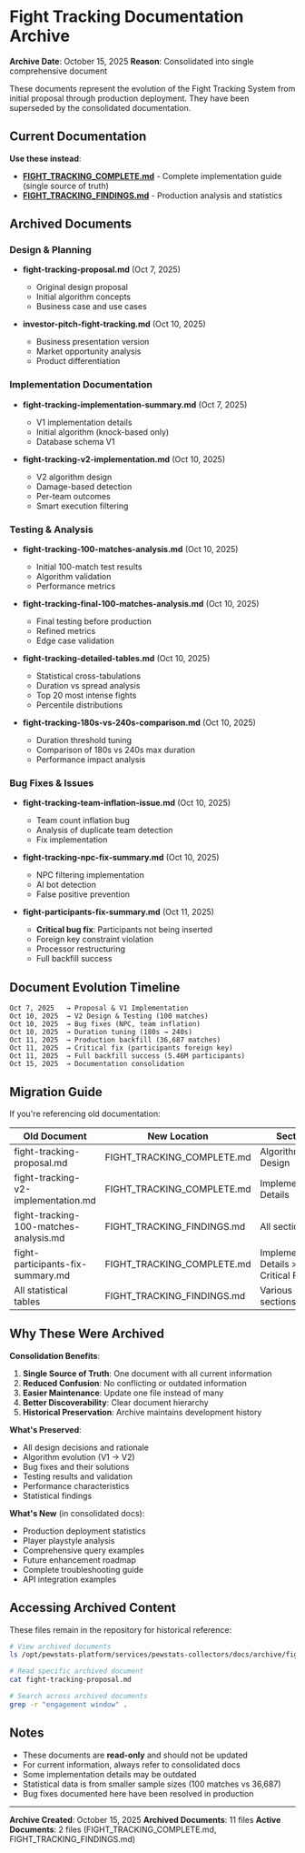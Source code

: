 # Fight Tracking Documentation Archive

**Archive Date**: October 15, 2025
**Reason**: Consolidated into single comprehensive document

These documents represent the evolution of the Fight Tracking System from initial proposal through production deployment. They have been superseded by the consolidated documentation.

## Current Documentation

**Use these instead**:
- **[FIGHT_TRACKING_COMPLETE.md](../../FIGHT_TRACKING_COMPLETE.md)** - Complete implementation guide (single source of truth)
- **[FIGHT_TRACKING_FINDINGS.md](../../FIGHT_TRACKING_FINDINGS.md)** - Production analysis and statistics

## Archived Documents

### Design & Planning
- **fight-tracking-proposal.md** (Oct 7, 2025)
  - Original design proposal
  - Initial algorithm concepts
  - Business case and use cases

- **investor-pitch-fight-tracking.md** (Oct 10, 2025)
  - Business presentation version
  - Market opportunity analysis
  - Product differentiation

### Implementation Documentation
- **fight-tracking-implementation-summary.md** (Oct 7, 2025)
  - V1 implementation details
  - Initial algorithm (knock-based only)
  - Database schema V1

- **fight-tracking-v2-implementation.md** (Oct 10, 2025)
  - V2 algorithm design
  - Damage-based detection
  - Per-team outcomes
  - Smart execution filtering

### Testing & Analysis
- **fight-tracking-100-matches-analysis.md** (Oct 10, 2025)
  - Initial 100-match test results
  - Algorithm validation
  - Performance metrics

- **fight-tracking-final-100-matches-analysis.md** (Oct 10, 2025)
  - Final testing before production
  - Refined metrics
  - Edge case validation

- **fight-tracking-detailed-tables.md** (Oct 10, 2025)
  - Statistical cross-tabulations
  - Duration vs spread analysis
  - Top 20 most intense fights
  - Percentile distributions

- **fight-tracking-180s-vs-240s-comparison.md** (Oct 10, 2025)
  - Duration threshold tuning
  - Comparison of 180s vs 240s max duration
  - Performance impact analysis

### Bug Fixes & Issues
- **fight-tracking-team-inflation-issue.md** (Oct 10, 2025)
  - Team count inflation bug
  - Analysis of duplicate team detection
  - Fix implementation

- **fight-tracking-npc-fix-summary.md** (Oct 10, 2025)
  - NPC filtering implementation
  - AI bot detection
  - False positive prevention

- **fight-participants-fix-summary.md** (Oct 11, 2025)
  - **Critical bug fix**: Participants not being inserted
  - Foreign key constraint violation
  - Processor restructuring
  - Full backfill success

## Document Evolution Timeline

```
Oct 7, 2025   → Proposal & V1 Implementation
Oct 10, 2025  → V2 Design & Testing (100 matches)
Oct 10, 2025  → Bug fixes (NPC, team inflation)
Oct 10, 2025  → Duration tuning (180s → 240s)
Oct 11, 2025  → Production backfill (36,687 matches)
Oct 11, 2025  → Critical fix (participants foreign key)
Oct 11, 2025  → Full backfill success (5.46M participants)
Oct 15, 2025  → Documentation consolidation
```

## Migration Guide

If you're referencing old documentation:

| Old Document | New Location | Section |
|-------------|--------------|---------|
| fight-tracking-proposal.md | FIGHT_TRACKING_COMPLETE.md | Algorithm Design |
| fight-tracking-v2-implementation.md | FIGHT_TRACKING_COMPLETE.md | Implementation Details |
| fight-tracking-100-matches-analysis.md | FIGHT_TRACKING_FINDINGS.md | All sections |
| fight-participants-fix-summary.md | FIGHT_TRACKING_COMPLETE.md | Implementation Details > Critical Fix |
| All statistical tables | FIGHT_TRACKING_FINDINGS.md | Various sections |

## Why These Were Archived

**Consolidation Benefits**:
1. **Single Source of Truth**: One document with all current information
2. **Reduced Confusion**: No conflicting or outdated information
3. **Easier Maintenance**: Update one file instead of many
4. **Better Discoverability**: Clear document hierarchy
5. **Historical Preservation**: Archive maintains development history

**What's Preserved**:
- All design decisions and rationale
- Algorithm evolution (V1 → V2)
- Bug fixes and their solutions
- Testing results and validation
- Performance characteristics
- Statistical findings

**What's New** (in consolidated docs):
- Production deployment statistics
- Player playstyle analysis
- Comprehensive query examples
- Future enhancement roadmap
- Complete troubleshooting guide
- API integration examples

## Accessing Archived Content

These files remain in the repository for historical reference:

```bash
# View archived documents
ls /opt/pewstats-platform/services/pewstats-collectors/docs/archive/fight-tracking/

# Read specific archived document
cat fight-tracking-proposal.md

# Search across archived documents
grep -r "engagement window" .
```

## Notes

- These documents are **read-only** and should not be updated
- For current information, always refer to consolidated docs
- Some implementation details may be outdated
- Statistical data is from smaller sample sizes (100 matches vs 36,687)
- Bug fixes documented here have been resolved in production

---

**Archive Created**: October 15, 2025
**Archived Documents**: 11 files
**Active Documents**: 2 files (FIGHT_TRACKING_COMPLETE.md, FIGHT_TRACKING_FINDINGS.md)
